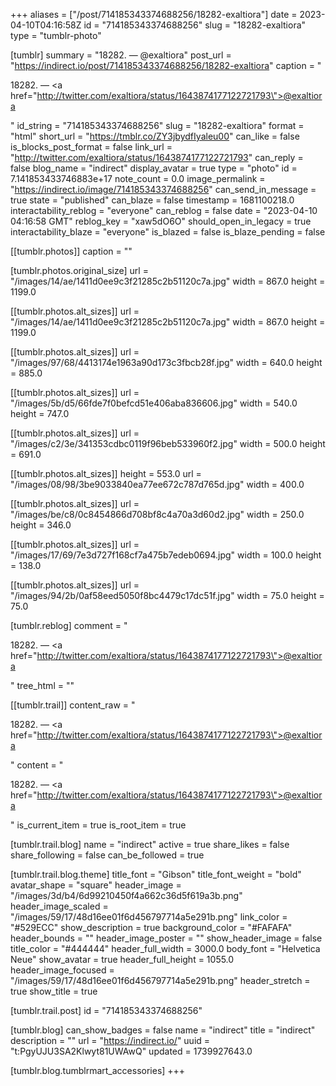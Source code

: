 +++
aliases = ["/post/714185343374688256/18282-exaltiora"]
date = 2023-04-10T04:16:58Z
id = "714185343374688256"
slug = "18282-exaltiora"
type = "tumblr-photo"

[tumblr]
summary = "18282. — @exaltiora"
post_url = "https://indirect.io/post/714185343374688256/18282-exaltiora"
caption = "<p>18282. — <a href=\"http://twitter.com/exaltiora/status/1643874177122721793\">@exaltiora</a></p>"
id_string = "714185343374688256"
slug = "18282-exaltiora"
format = "html"
short_url = "https://tmblr.co/ZY3jbydfIyaleu00"
can_like = false
is_blocks_post_format = false
link_url = "http://twitter.com/exaltiora/status/1643874177122721793"
can_reply = false
blog_name = "indirect"
display_avatar = true
type = "photo"
id = 7.141853433746883e+17
note_count = 0.0
image_permalink = "https://indirect.io/image/714185343374688256"
can_send_in_message = true
state = "published"
can_blaze = false
timestamp = 1681100218.0
interactability_reblog = "everyone"
can_reblog = false
date = "2023-04-10 04:16:58 GMT"
reblog_key = "xaw5dO6O"
should_open_in_legacy = true
interactability_blaze = "everyone"
is_blazed = false
is_blaze_pending = false

[[tumblr.photos]]
caption = ""

[tumblr.photos.original_size]
url = "/images/14/ae/1411d0ee9c3f21285c2b51120c7a.jpg"
width = 867.0
height = 1199.0

[[tumblr.photos.alt_sizes]]
url = "/images/14/ae/1411d0ee9c3f21285c2b51120c7a.jpg"
width = 867.0
height = 1199.0

[[tumblr.photos.alt_sizes]]
url = "/images/97/68/4413174e1963a90d173c3fbcb28f.jpg"
width = 640.0
height = 885.0

[[tumblr.photos.alt_sizes]]
url = "/images/5b/d5/66fde7f0befcd51e406aba836606.jpg"
width = 540.0
height = 747.0

[[tumblr.photos.alt_sizes]]
url = "/images/c2/3e/341353cdbc0119f96beb533960f2.jpg"
width = 500.0
height = 691.0

[[tumblr.photos.alt_sizes]]
height = 553.0
url = "/images/08/98/3be9033840ea77ee672c787d765d.jpg"
width = 400.0

[[tumblr.photos.alt_sizes]]
url = "/images/be/c8/0c8454866d708bf8c4a70a3d60d2.jpg"
width = 250.0
height = 346.0

[[tumblr.photos.alt_sizes]]
url = "/images/17/69/7e3d727f168cf7a475b7edeb0694.jpg"
width = 100.0
height = 138.0

[[tumblr.photos.alt_sizes]]
url = "/images/94/2b/0af58eed5050f8bc4479c17dc51f.jpg"
width = 75.0
height = 75.0

[tumblr.reblog]
comment = "<p>18282. — <a href=\"http://twitter.com/exaltiora/status/1643874177122721793\">@exaltiora</a></p>"
tree_html = ""

[[tumblr.trail]]
content_raw = "<p>18282. — <a href=\"http://twitter.com/exaltiora/status/1643874177122721793\">@exaltiora</a></p>"
content = "<p>18282. &mdash; <a href=\"http://twitter.com/exaltiora/status/1643874177122721793\">@exaltiora</a></p>"
is_current_item = true
is_root_item = true

[tumblr.trail.blog]
name = "indirect"
active = true
share_likes = false
share_following = false
can_be_followed = true

[tumblr.trail.blog.theme]
title_font = "Gibson"
title_font_weight = "bold"
avatar_shape = "square"
header_image = "/images/3d/b4/6d99210450f4a662c36d5f619a3b.png"
header_image_scaled = "/images/59/17/48d16ee01f6d456797714a5e291b.png"
link_color = "#529ECC"
show_description = true
background_color = "#FAFAFA"
header_bounds = ""
header_image_poster = ""
show_header_image = false
title_color = "#444444"
header_full_width = 3000.0
body_font = "Helvetica Neue"
show_avatar = true
header_full_height = 1055.0
header_image_focused = "/images/59/17/48d16ee01f6d456797714a5e291b.png"
header_stretch = true
show_title = true

[tumblr.trail.post]
id = "714185343374688256"

[tumblr.blog]
can_show_badges = false
name = "indirect"
title = "indirect"
description = ""
url = "https://indirect.io/"
uuid = "t:PgyUJU3SA2Klwyt81UWAwQ"
updated = 1739927643.0

[tumblr.blog.tumblrmart_accessories]
+++
